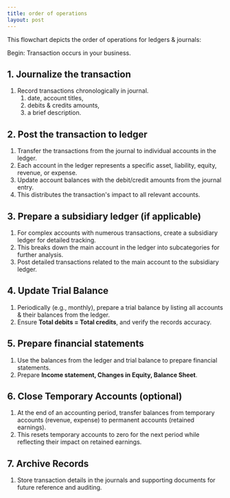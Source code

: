 ```yaml
---
title: order of operations
layout: post
---
```


This flowchart depicts the order of operations for ledgers & journals:

Begin: Transaction occurs in your business.

## 1. Journalize the transaction  
   1. Record transactions chronologically in journal.  
      1. date, account titles,   
      2. debits & credits amounts,   
      3. a brief description.   

## 2. Post the transaction to ledger 

   1. Transfer the transactions from the journal to individual accounts in the ledger.  
   2. Each account in the ledger represents a specific asset, liability, equity, revenue, or expense.  
   3. Update account balances with the debit/credit amounts from the journal entry.  
   4. This distributes the transaction's impact to all relevant accounts.  

## 3. Prepare a subsidiary ledger (if applicable)  

   1. For complex accounts with numerous transactions, create a subsidiary ledger for detailed tracking.  
   2. This breaks down the main account in the ledger into subcategories for further analysis.  
   3. Post detailed transactions related to the main account to the subsidiary ledger.  

## 4. Update Trial Balance   

   1. Periodically (e.g., monthly), prepare a trial balance by listing all accounts & their balances from the ledger.  
   2. Ensure **Total debits = Total credits**, and verify the records accuracy.  

## 5. Prepare financial statements   

   1. Use the balances from the ledger and trial balance to prepare financial statements.  
   2. Prepare **Income statement, Changes in Equity, Balance Sheet**.  

## 6. Close Temporary Accounts (optional)   

   1. At the end of an accounting period, transfer balances from temporary accounts (revenue, expense) to permanent accounts (retained earnings).   
   2. This resets temporary accounts to zero for the next period while reflecting their impact on retained earnings.   

## 7. Archive Records   

   1. Store transaction details in the journals and supporting documents for future reference and auditing.  

